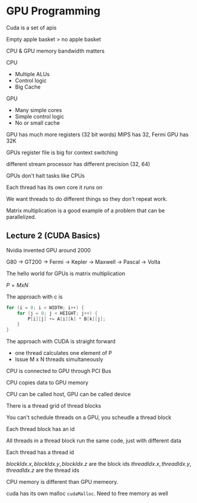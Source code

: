 # GPU Programming

Cuda is a set of apis

Empty apple basket > no apple basket

CPU & GPU memory bandwidth matters

CPU 
- Multiple ALUs
- Control logic
- Big Cache


GPU 
- Many simple cores
- Simple control logic
- No or small cache 

GPU has much more registers (32 bit words)
MIPS has 32, Fermi GPU has 32K 

GPUs register file is big for context switching

different stream processor has different precision (32, 64)

GPUs don't halt tasks like CPUs

Each thread has its own core it runs on

We want threads to do different things so they don't repeat work.

Matrix multiplication is a good example of a problem that can be parallelized.



## Lecture 2 (CUDA Basics)

Nvidia invented GPU around 2000

G80 -> GT200 -> Fermi -> Kepler -> Maxwell -> Pascal -> Volta

The hello world for GPUs is matrix multiplication

$P = M x N$

The approach with c is
```c
for (i = 0; i < WIDTH; i++) {
    for (j = 0; j < HEIGHT; j++) {
        P[i][j] += A[i][k] * B[k][j];
    }
}
```


The approach with CUDA is straight forward

- one thread calculates one element of P
- Issue M x N threads simultaneously

CPU is connected to GPU through PCI Bus

CPU copies data to GPU memory

CPU can be called host, 
GPU can be called device

There is a thread grid of thread blocks

You can't schedule threads on a GPU, you scheudle a thread block

Each thread block has an id

All threads in a thread block run the same code, just with different data

Each thread has a thread id

$blockIdx.x, blockIdx.y, blockIdx.z$ are the block ids
$threadIdx.x, threadIdx.y, threadIdx.z$ are the thread ids



CPU memory is different than GPU memeory. 

cuda has its own malloc `cudaMalloc`. Need to free memory as well

